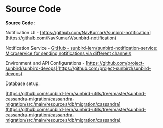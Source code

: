 # Source Code

**Source Code:**

Notification UI - [https://github.com/NavKumarV/sunbird-notification](https://github.com/NavKumarV/sunbird-notification)

Notification Service - [GitHub - sunbird-lern/sunbird-notification-service: Microservice for sending notifications via different channels](https://github.com/sunbird-lern/sunbird-notification-service)

Environment and API Configurations - [https://github.com/project-sunbird/sunbird-devops](https://github.com/project-sunbird/sunbird-devops)

Database setup:

[https://github.com/sunbird-lern/sunbird-utils/tree/master/sunbird-cassandra-migration/cassandra-migration/src/main/resources/db/migration/cassandra](https://github.com/sunbird-lern/sunbird-utils/tree/master/sunbird-cassandra-migration/cassandra-migration/src/main/resources/db/migration/cassandra)
